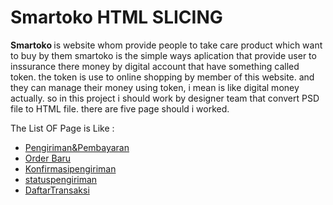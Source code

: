   <h1>Smartoko HTML SLICING</h1>
  
  <p>
    <strong>Smartoko </strong>is website whom provide people to take care product which want to buy by them
    smartoko is the simple ways aplication that provide user to inssurance there money by digital account that 
    have something called token. the token is use to online shopping by member of this website. and they can manage their 
    money using token, i mean is like digital money actually. so in this project i should work by designer team
    that convert PSD file to HTML file. there are five page should i worked.
  </p>
  
  The List OF Page is Like : 
  <ul>
    <li>
        <a href=''> Pengiriman&Pembayaran </a>
    </li>
    <li>
        <a href=''>Order Baru</a>
    </li>
    <li>
        <a href=''>Konfirmasipengiriman</a>
    </li>
    <li>
        <a href=''>statuspengiriman</a>
    </li>
    <li>
        <a href=''>DaftarTransaksi</a>
    </li>
    
  </ul>
